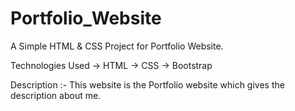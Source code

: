 # Portfolio_Website
A Simple HTML & CSS Project for Portfolio Website.

Technologies Used -> HTML -> CSS -> Bootstrap

Description :- This website is the Portfolio website which gives the description about me.
